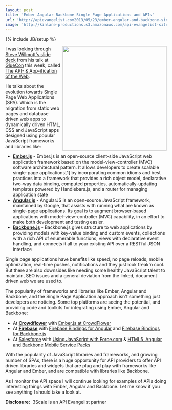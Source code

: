 ```yaml
---
layout: post
title: 'Ember Angular Backbone Single Page Applications and APIs'
url: 'http://apievangelist.com2013/05/23/ember-angular-and-backbone-single-page-applications-and-apis/'
image: 'http://kinlane-productions.s3.amazonaws.com/api-evangelist-site/blog/single-page-web-applications.png'
---
```

{% include JB/setup %}
<p>
     <a href=http://www.slideshare.net/3scale/the-api-and-appification-of-the-web target=_blank><img src=https://s3.amazonaws.com/kinlane-productions/single-page-applications/single-page-web-applications.png  width=325 align=right /></a>
</p>
<p>
     I was looking through <a href=http://www.slideshare.net/3scale/the-api-and-appification-of-the-web>Steve Willmott's slide deck</a> from his talk at <a title=GlueCon href=http://www.gluecon.com/>GlueCon</a> this week, called <a href=http://www.slideshare.net/3scale/the-api-and-appification-of-the-web>The API- &amp; App-ification of the Web</a>.
</p>
<p>
     He talks about the evolution towards Single Page Web Applications (SPA). Which is the migration from static web pages and database driven web apps to dynamically driven HTML, CSS and JavaScript apps designed using popular JavaScript frameworks and libraries like:
</p>
<ul class=mainlist>
     <li>
          <strong><a href=http://emberjs.com/>Ember.js</a></strong> - Ember.js is an open-source client-side JavaScript web application framework based on the model-view-controller (MVC) software architectural pattern. It allows developers to create scalable single-page applications[1] by incorporating common idioms and best practices into a framework that provides a rich object model, declarative two-way data binding, computed properties, automatically-updating templates powered by Handlebars.js, and a router for managing application state
     </li>
     <li>
          <strong><a href=http://angularjs.org/>Angular.js</a></strong> - AngularJS is an open-source JavaScript framework, maintained by Google, that assists with running what are known as single-page applications. Its goal is to augment browser-based applications with model–view–controller (MVC) capability, in an effort to make both development and testing easier.
     </li>
     <li>
          <strong><a href=http://backbonejs.org/>Backbone.js</a></strong> - Backbone.js gives structure to web applications by providing models with key-value binding and custom events, collections with a rich API of enumerable functions, views with declarative event handling, and connects it all to your existing API over a RESTful JSON interface
     </li>
</ul>
<p>
     Single page applications have benefits like speed, no page reloads, mobile optimization, real-time pushes, notifications and they just look freak'n cool. But there are also downsides like needing some healthy JavaScript talent to maintain, SEO issues and a general deviation from the linked, document driven web we are used to.
</p>
<p>
     The popularity of frameworks and libraries like Ember, Angular and Backbone, and the Single Page Application approach isn't something just developers are noticing. Some top platforms are seeing the potential, and providing code and toolkits for integrating using Ember, Angular and Backbone:
</p>
<ul class=mainlist>
     <li>At <strong><a href=http://crowdflower.com/>Crowdflower</a></strong> with <a href=http://blog.crowdflower.com/2013/04/ember-js-at-crowdflower/>Ember.js at CrowdFlower</a>
     </li>
     <li>At <strong><a href=https://www.firebase.com/>Firebase</a></strong> with <a href=https://www.firebase.com/blog/2013-03-29-firebase-bindings-for-angular.html>Firebase Bindings for Angular</a> and <a href=https://www.firebase.com/blog/2013-01-29-backfire-firebase-bindings-for-backbonejs.html>Firebase Bindings for Backbone.js</a>
     </li>
     <li>At <a href=http://salesforce.com>Salesforce</a> with <a href=http://blogs.developerforce.com/developer-relations/2013/03/using-javascript-with-force-com.html>Using JavaScript with Force.com</a> &amp; <a href=http://blogs.developerforce.com/developer-relations/2013/04/html5-angularjs-backbone-mobile-service-packs.html>HTML5, Angular and Backbone Mobile Service Packs</a>
     </li>
</ul>
<p>
     With the popularity of JavaScript libraries and frameworks, and growing number of SPAs, there is a huge opportunity for API providers to offer API driven libraries and widgets that are plug and play with frameworks like Angular and Ember, and are compatible with libraries like Backbone.
</p>
<p>
     As I monitor the API space I will continue looking for examples of APIs doing interesting things with Ember, Angular and Backbone. Let me know if you see anything I should take a look at.
</p>
<p>
     <strong>Disclosure:</strong>  3Scale is an API Evangelist partner
</p>
<p>
      
</p>
